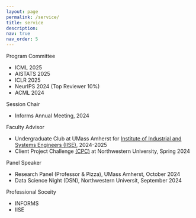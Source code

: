 ```yaml
---
layout: page
permalink: /service/
title: service
description: 
nav: true
nav_order: 5
---
```



Program Committee
  - ICML 2025
  - AISTATS 2025
  - ICLR 2025
  - NeurIPS 2024 (Top Reviewer 10%)
  - ACML 2024

Session Chair
  - Informs Annual Meeting, 2024

Faculty Advisor 
  - Undergraduate Club at UMass Amherst for [Institute of Industrial and Systems Engineers (IISE)](https://www.iise.org/Home/), 2024-2025
  - Client Project Challenge [(CPC)](https://www.mccormick.northwestern.edu/industrial/academics/undergraduate/client-project-challenge/projects/logistics-assessment.html) at Northwestern University, Spring 2024

Panel Speaker
  - Research Panel (Professor & Pizza), UMass Amherst, October 2024
  - Data Science Night (DSN), Northwestern Universit, September 2024 

Professional Soceity 
  - INFORMS
  - IISE

    
     



